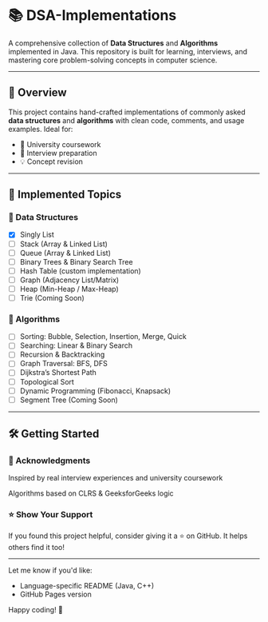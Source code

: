 # 📚 DSA-Implementations

A comprehensive collection of **Data Structures** and **Algorithms** implemented in Java. This repository is built for learning, interviews, and mastering core problem-solving concepts in computer science.

---

## 🚀 Overview

This project contains hand-crafted implementations of commonly asked **data structures** and **algorithms** with clean code, comments, and usage examples. Ideal for:

- 📘 University coursework
- 🧠 Interview preparation
- 💡 Concept revision

---

## 🔧 Implemented Topics

### 📌 Data Structures

- [x] Singly List
- [ ] Stack (Array & Linked List)
- [ ] Queue (Array & Linked List)
- [ ] Binary Trees & Binary Search Tree
- [ ] Hash Table (custom implementation)
- [ ] Graph (Adjacency List/Matrix)
- [ ] Heap (Min-Heap / Max-Heap)
- [ ] Trie (Coming Soon)

### 🧠 Algorithms

- [ ] Sorting: Bubble, Selection, Insertion, Merge, Quick
- [ ] Searching: Linear & Binary Search
- [ ] Recursion & Backtracking
- [ ] Graph Traversal: BFS, DFS
- [ ] Dijkstra’s Shortest Path
- [ ] Topological Sort
- [ ] Dynamic Programming (Fibonacci, Knapsack)
- [ ] Segment Tree (Coming Soon)

---

## 🛠 Getting Started
### 🙌 Acknowledgments
Inspired by real interview experiences and university coursework

Algorithms based on CLRS & GeeksforGeeks logic

### ⭐️ Show Your Support
If you found this project helpful, consider giving it a ⭐️ on GitHub. It helps others find it too!

---
Let me know if you'd like:
- Language-specific README (Java, C++)
- GitHub Pages version

Happy coding! 🚀


